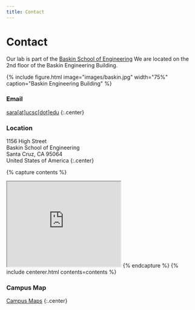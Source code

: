 ```yaml
---
title: Contact
---
```

# <i class="fas fa-envelope"></i>Contact

Our lab is part of the [Baskin School of Engineering](https://www.soe.ucsc.edu/departments/electrical-computer-engineering)
We are located on the 2nd floor of the Baskin Engineering Building.

{%
  include figure.html
  image="images/baskin.jpg"
  width="75%"
  caption="Baskin Engineering Building"
%}

<!-- section break -->
### Email
[sara[at]ucsc[dot]edu](mailto:sara@ucsc.edu)
{:.center}

### Location
1156 High Street  
Baskin School of Engineering  
Santa Cruz, CA 95064  
United States of America
{:.center}

{% capture contents %}
<iframe src="https://www.google.com/maps/embed?pb=!1m18!1m12!1m3!1d3186.39470350434!2d-122.06539064922971!3d37.000379064006914!2m3!1f0!2f0!3f0!3m2!1i1024!2i768!4f13.1!3m3!1m2!1s0x808e4174e0eafc51%3A0x13397e072d0f2a67!2sJack%20Baskin%20Engineering!5e0!3m2!1sen!2sus!4v1617769622663!5m2!1sen!2sus" width="300" height="225" style="border:5;" allowfullscreen="" loading="lazy"></iframe>
{% endcapture %}
{% include centerer.html contents=contents %}


### Campus Map
[Campus Maps](https://www.ucsc.edu/visit/maps-directions.html)
{:.center}


